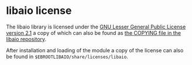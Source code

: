 # libaio license

The libaio library is licensed under the 
[GNU Lesser General Public License version 2.1](https://www.gnu.org/licenses/old-licenses/lgpl-2.1.html)
a copy of which can also be found as 
[the COPYING file in the libaio repository](https://pagure.io/libaio/blob/master/f/COPYING).

After installation and loading of the module a copy of the license can also be found 
in `$EBROOTLIBAIO/share/licenses/libaio`.
